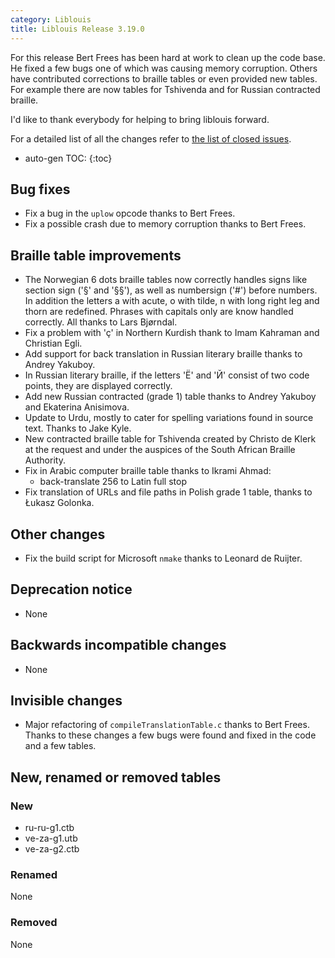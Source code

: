 ```yaml
---
category: Liblouis
title: Liblouis Release 3.19.0
---
```


For this release Bert Frees has been hard at work to clean up the code base. He fixed a few bugs one of which was causing memory corruption. Others have contributed corrections to braille tables or even provided new tables. For example there are now tables for Tshivenda and for Russian contracted braille.

I\'d like to thank everybody for helping to bring liblouis forward.

For a detailed list of all the changes refer to [the list of closed issues](https://github.com/liblouis/liblouis/milestone/29?closed=1).

* auto-gen TOC:
{:toc}


Bug fixes
---------

-   Fix a bug in the `uplow` opcode thanks to Bert Frees.
-   Fix a possible crash due to memory corruption thanks to Bert Frees.

Braille table improvements
--------------------------

-   The Norwegian 6 dots braille tables now correctly handles signs like section sign (\'§\' and \'§§\'), as well as numbersign (\'\#\') before numbers. In addition the letters a with acute, o with tilde, n with long right leg and thorn are redefined. Phrases with capitals only are know handled correctly. All thanks to Lars Bjørndal.
-   Fix a problem with \'ç\' in Northern Kurdish thank to Imam Kahraman and Christian Egli.
-   Add support for back translation in Russian literary braille thanks to Andrey Yakuboy.
-   In Russian literary braille, if the letters \'Ё\' and \'Й\' consist of two code points, they are displayed correctly.
-   Add new Russian contracted (grade 1) table thanks to Andrey Yakuboy and Ekaterina Anisimova.
-   Update to Urdu, mostly to cater for spelling variations found in source text. Thanks to Jake Kyle.
-   New contracted braille table for Tshivenda created by Christo de Klerk at the request and under the auspices of the South African Braille Authority.
-   Fix in Arabic computer braille table thanks to Ikrami Ahmad:
    -   back-translate 256 to Latin full stop
-   Fix translation of URLs and file paths in Polish grade 1 table, thanks to Łukasz Golonka.

Other changes
-------------

-   Fix the build script for Microsoft `nmake` thanks to Leonard de Ruijter.

Deprecation notice
------------------

-   None

Backwards incompatible changes
------------------------------

-   None

Invisible changes
-----------------

-   Major refactoring of `compileTranslationTable.c` thanks to Bert Frees. Thanks to these changes a few bugs were found and fixed in the code and a few tables.

New, renamed or removed tables
------------------------------

### New

-   ru-ru-g1.ctb
-   ve-za-g1.utb
-   ve-za-g2.ctb

### Renamed

None

### Removed

None
